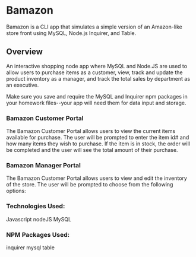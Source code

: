 # Bamazon

Bamazon is a CLI app that simulates a simple version of an Amazon-like store front using MySQL, Node.js Inquirer, and Table.


## Overview

An interactive shopping node app where MySQL and Node.JS are used to allow users to purchase items as a customer, view, track and update the product inventory as a manager, and track the total sales by department as an executive.

Make sure you save and require the MySQL and Inquirer npm packages in your homework files--your app will need them for data input and storage.

### Bamazon Customer Portal

The Bamazon Customer Portal allows users to view the current items available for purchase. The user will be prompted to enter the item id# and how many items they wish to purchase. If the item is in stock, the order will be completed and the user will see the total amount of their purchase.


### Bamazon Manager Portal

The Bamazon Customer Portal allows users to view and edit the inventory of the store. The user will be prompted to choose from the following options:


### Technologies Used:
Javascript
nodeJS
MySQL

### NPM Packages Used:
inquirer
mysql
table
